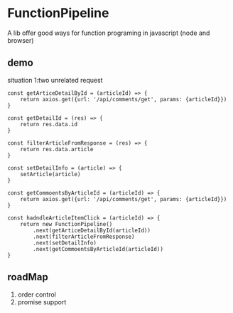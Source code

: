 # FunctionPipeline

A lib offer good ways for function programing in javascript (node and browser)

## demo
situation 1:two unrelated request
```tsx
const getArticeDetailById = (articleId) => {
    return axios.get({url: '/api/comments/get', params: {articleId}})
}

const getDetailId = (res) => {
    return res.data.id
}

const filterArticleFromResponse = (res) => {
    return res.data.article
}

const setDetailInfo = (article) => {
    setArticle(article)
}

const getCommoentsByArticleId = (articleId) => {
    return axios.get({url: '/api/comments/get', params: {articleId}})
}

const hadndleArticleItemClick = (articleId) => {
    return new FunctionPipeline()
        .next(getArticeDetailById(articleId))
        .next(filterArticleFromResponse)
        .next(setDetailInfo)
        .next(getCommoentsByArticleId(articleId))
}

```

## roadMap
1. order control
2. promise support
